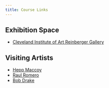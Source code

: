 ```yaml
---
title: Course Links
---
```


## Exhibition Space

- [Cleveland Institute of Art Reinberger Gallery](https://www.cia.edu/exhibitions)

## Visiting Artists

- [Hepp Maccoy](https://heppmaccoy.com/)
- [Raul Romero](https://raulromero.com/)
- [Bob Drake](https://www.fluxmonkey.com/)
